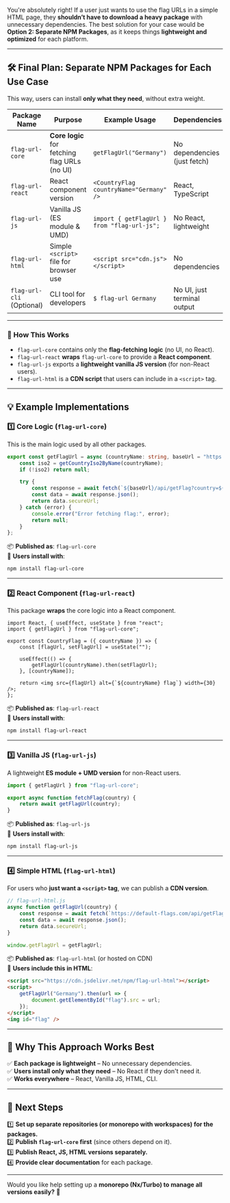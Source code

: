 You're absolutely right! If a user just wants to use the flag URLs in a simple HTML page, they **shouldn’t have to download a heavy package** with unnecessary dependencies. The best solution for your case would be **Option 2: Separate NPM Packages**, as it keeps things **lightweight and optimized** for each platform.  

---

## **🛠 Final Plan: Separate NPM Packages for Each Use Case**
This way, users can install **only what they need**, without extra weight.

| Package Name | Purpose | Example Usage | Dependencies |
|-------------|---------|---------------|-------------|
| `flag-url-core` | **Core logic** for fetching flag URLs (no UI) | `getFlagUrl("Germany")` | No dependencies (just fetch) |
| `flag-url-react` | React component version | `<CountryFlag countryName="Germany" />` | React, TypeScript |
| `flag-url-js` | Vanilla JS (ES module & UMD) | `import { getFlagUrl } from "flag-url-js";` | No React, lightweight |
| `flag-url-html` | Simple `<script>` file for browser use | `<script src="cdn.js"></script>` | No dependencies |
| `flag-url-cli` (Optional) | CLI tool for developers | `$ flag-url Germany` | No UI, just terminal output |

---

### **📌 How This Works**
- `flag-url-core` contains only the **flag-fetching logic** (no UI, no React).  
- `flag-url-react` **wraps** `flag-url-core` to provide a **React component**.  
- `flag-url-js` exports a **lightweight vanilla JS version** (for non-React users).  
- `flag-url-html` is a **CDN script** that users can include in a `<script>` tag.  

---

## **💡 Example Implementations**
### **1️⃣ Core Logic (`flag-url-core`)**
This is the main logic used by all other packages.

```ts
export const getFlagUrl = async (countryName: string, baseUrl = "https://default-flags.com") => {
    const iso2 = getCountryIso2ByName(countryName);
    if (!iso2) return null;

    try {
        const response = await fetch(`${baseUrl}/api/getFlag?country=${iso2}`);
        const data = await response.json();
        return data.secureUrl;
    } catch (error) {
        console.error("Error fetching flag:", error);
        return null;
    }
};
```
📦 **Published as**: `flag-url-core`  
🚀 **Users install with**:  
```sh
npm install flag-url-core
```

---

### **2️⃣ React Component (`flag-url-react`)**
This package **wraps** the core logic into a React component.

```tsx
import React, { useEffect, useState } from "react";
import { getFlagUrl } from "flag-url-core";

export const CountryFlag = ({ countryName }) => {
    const [flagUrl, setFlagUrl] = useState("");

    useEffect(() => {
        getFlagUrl(countryName).then(setFlagUrl);
    }, [countryName]);

    return <img src={flagUrl} alt={`${countryName} flag`} width={30} />;
};
```
📦 **Published as**: `flag-url-react`  
🚀 **Users install with**:  
```sh
npm install flag-url-react
```

---

### **3️⃣ Vanilla JS (`flag-url-js`)**
A lightweight **ES module + UMD version** for non-React users.

```js
import { getFlagUrl } from "flag-url-core";

export async function fetchFlag(country) {
    return await getFlagUrl(country);
}
```
📦 **Published as**: `flag-url-js`  
🚀 **Users install with**:  
```sh
npm install flag-url-js
```

---

### **4️⃣ Simple HTML (`flag-url-html`)**
For users who **just want a `<script>` tag**, we can publish a **CDN version**.

```js
// flag-url-html.js
async function getFlagUrl(country) {
    const response = await fetch(`https://default-flags.com/api/getFlag?country=${country}`);
    const data = await response.json();
    return data.secureUrl;
}

window.getFlagUrl = getFlagUrl;
```
📦 **Published as**: `flag-url-html` (or hosted on CDN)  
🚀 **Users include this in HTML**:  
```html
<script src="https://cdn.jsdelivr.net/npm/flag-url-html"></script>
<script>
    getFlagUrl("Germany").then(url => {
        document.getElementById("flag").src = url;
    });
</script>
<img id="flag" />
```

---

## **🚀 Why This Approach Works Best**
✅ **Each package is lightweight** – No unnecessary dependencies.  
✅ **Users install only what they need** – No React if they don't need it.  
✅ **Works everywhere** – React, Vanilla JS, HTML, CLI.  

---

## **📌 Next Steps**
1️⃣ **Set up separate repositories (or monorepo with workspaces) for the packages.**  
2️⃣ **Publish `flag-url-core` first** (since others depend on it).  
3️⃣ **Publish React, JS, HTML versions separately.**  
4️⃣ **Provide clear documentation** for each package.  

---

Would you like help setting up a **monorepo (Nx/Turbo) to manage all versions easily?** 🚀